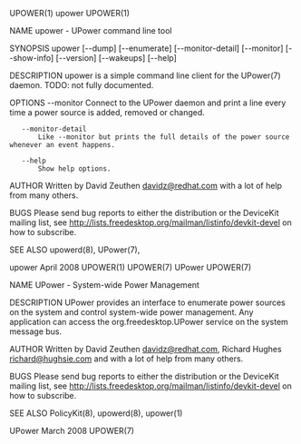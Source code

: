 UPOWER(1)                                                             upower                                                             UPOWER(1)

NAME
       upower - UPower command line tool

SYNOPSIS
       upower [--dump] [--enumerate] [--monitor-detail] [--monitor] [--show-info] [--version] [--wakeups] [--help]

DESCRIPTION
       upower is a simple command line client for the UPower(7) daemon. TODO: not fully documented.

OPTIONS
       --monitor
           Connect to the UPower daemon and print a line every time a power source is added, removed or changed.

       --monitor-detail
           Like --monitor but prints the full details of the power source whenever an event happens.

       --help
           Show help options.

AUTHOR
       Written by David Zeuthen <davidz@redhat.com> with a lot of help from many others.

BUGS
       Please send bug reports to either the distribution or the DeviceKit mailing list, see
       http://lists.freedesktop.org/mailman/listinfo/devkit-devel on how to subscribe.

SEE ALSO
       upowerd(8), UPower(7),

upower                                                              April 2008                                                           UPOWER(1)
UPOWER(7)                                                             UPower                                                             UPOWER(7)

NAME
       UPower - System-wide Power Management

DESCRIPTION
       UPower provides an interface to enumerate power sources on the system and control system-wide power management. Any application can access
       the org.freedesktop.UPower service on the system message bus.

AUTHOR
       Written by David Zeuthen <davidz@redhat.com>, Richard Hughes <richard@hughsie.com> and with a lot of help from many others.

BUGS
       Please send bug reports to either the distribution or the DeviceKit mailing list, see
       http://lists.freedesktop.org/mailman/listinfo/devkit-devel on how to subscribe.

SEE ALSO
       PolicyKit(8), upowerd(8), upower(1)

UPower                                                              March 2008                                                           UPOWER(7)

